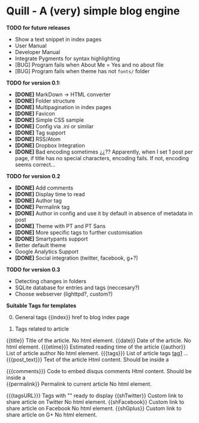 Quill - A (very) simple blog engine
===================================
**TODO for future releases**

* Show a text snippet in index pages
* User Manual
* Developer Manual
* Integrate Pygments for syntax highlighting
* [BUG] Program fails when About Me = Yes and no about file
* [BUG] Program fails when theme has not `fonts/` folder


**TODO for version 0.1:**

* **[DONE]** MarkDown -> HTML converter
* **[DONE]** Folder structure
* **[DONE]** Multipagination in index pages
* **[DONE]** Favicon 
* **[DONE]** Simple CSS sample
* **[DONE]** Config via .ini or similar
* **[DONE]** Tag support
* **[DONE]** RSS/Atom
* **[DONE]** Dropbox Integration
* **[DONE]** Bad encoding sometimes ¿¿?? Apparently, when I set 1 post per page, if title has no special characters, encoding fails. If not, encoding seems correct...

**TODO for version 0.2**

* **[DONE]** Add comments
* **[DONE]** Display time to read
* **[DONE]** Author tag
* **[DONE]** Permalink tag
* **[DONE]** Author in config and use it by default in absence of metadata in post
* **[DONE]** Theme with PT and PT Sans
* **[DONE]** More specific tags to further customisation
* **[DONE]** Smartypants support
* Better default theme
* Google Analytics Support
* **[DONE]** Social integration (twitter, facebook, g+?)


**TODO for version 0.3**
* Detecting changes in folders
* SQLite database for entries and tags (neccesary?)
* Choose webserver (lighttpd?, custom?)



**Suitable Tags for templates**

0. General tags
  {{index}}        href to blog index page

1. Tags related to article

  {{title}}        Title of the article.                    No html element.
  {{date}}         Date of the article.                     No html element.
  {{{etime}}}      Estimated reading time of the article    <span class="etime" />
  {{author}}       List of article author                   No html element.
  {{{tags}}}       List of article tags                     <a href="..." class="tag">tag1</a> ...
  {{{post_text}}}  Text of the article                      Html content. Should be inside a <div>
  {{{comments}}}   Code to embed disqus comments            Html content. Should be inside a <div>
  {{permalink}}    Permalink to current article             No html element.

  {{{tagsURL}}}    Tags with "<a href...>" ready to display
  {{shTwitter}}    Custom link to share article on Twitter  No html element.
  {{shFacebook}}   Custom link to share article on Facebook No html element.
  {{shGplus}}      Custom link to share article on G+       No html element.
  
